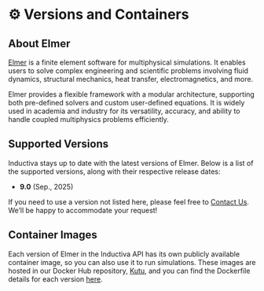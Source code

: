 # ⚙️ Versions and Containers

## About Elmer
[Elmer](https://www.elmerfem.org/blog/) is a finite element software for multiphysical simulations. 
It enables users to solve complex engineering and scientific problems involving fluid dynamics, 
structural mechanics, heat transfer, electromagnetics, and more. 

Elmer provides a flexible framework with a modular architecture, supporting both pre-defined solvers 
and custom user-defined equations. It is widely used in academia and industry for its 
versatility, accuracy, and ability to handle coupled multiphysics problems efficiently.

## Supported Versions
Inductiva stays up to date with the latest versions of Elmer. Below is a list of the supported versions, along with their respective release dates:

- **9.0** (Sep., 2025)

If you need to use a version not listed here, please feel free to [Contact Us](mailto:support@inductiva.ai).
We’ll be happy to accommodate your request!

## Container Images
Each version of Elmer in the Inductiva API has its own publicly available container image, 
so you can also use it to run simulations. These images are hosted in our Docker Hub repository, 
[Kutu](https://hub.docker.com/r/inductiva/kutu/tags?name=elmer), and you can find the 
Dockerfile details for each version [here](https://github.com/inductiva/kutu/tree/main/simulators/elmer).